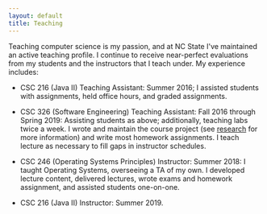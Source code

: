 ```yaml
---
layout: default
title: Teaching
---
```


Teaching computer science is my passion, and at NC State I've maintained an active teaching profile.  I continue to receive near-perfect evaluations from my students and the instructors that I teach under.  My experience includes:

* CSC 216 (Java II) Teaching Assistant: Summer 2016; I assisted students with assignments, held office hours, and graded assignments.

* CSC 326 (Software Engineering) Teaching Assistant: Fall 2016 through Spring 2019: Assisting students as above; additionally, teaching labs twice a week.  I wrote and maintain the course project (see [research](/research.html) for more information) and write most homework assignments.  I teach lecture as necessary to fill gaps in instructor schedules.

* CSC 246 (Operating Systems Principles) Instructor: Summer 2018: I taught Operating Systems, overseeing a TA of my own.  I developed lecture content, delivered lectures, wrote exams and homework assignment, and assisted students one-on-one.

* CSC 216 (Java II) Instructor: Summer 2019.